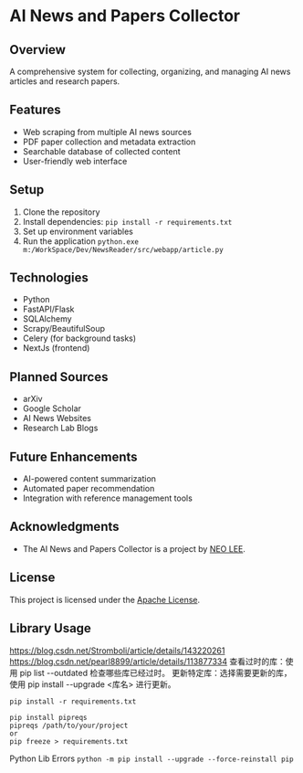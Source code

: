 # AI News and Papers Collector

## Overview
A comprehensive system for collecting, organizing, and managing AI news articles and research papers.

## Features
- Web scraping from multiple AI news sources
- PDF paper collection and metadata extraction
- Searchable database of collected content
- User-friendly web interface

## Setup
1. Clone the repository
2. Install dependencies: `pip install -r requirements.txt`
3. Set up environment variables
4. Run the application
    `python.exe m:/WorkSpace/Dev/NewsReader/src/webapp/article.py`

## Technologies
- Python
- FastAPI/Flask
- SQLAlchemy
- Scrapy/BeautifulSoup
- Celery (for background tasks)
- NextJs (frontend)

## Planned Sources
- arXiv
- Google Scholar
- AI News Websites
- Research Lab Blogs

## Future Enhancements
- AI-powered content summarization
- Automated paper recommendation
- Integration with reference management tools

## Acknowledgments
- The AI News and Papers Collector is a project by [NEO LEE](https://github.com/g29times).

## License
This project is licensed under the [Apache License](LICENSE).

## Library Usage
https://blog.csdn.net/Stromboli/article/details/143220261
https://blog.csdn.net/pearl8899/article/details/113877334
查看过时的库：使用 pip list --outdated 检查哪些库已经过时。
更新特定库：选择需要更新的库，使用 pip install --upgrade <库名> 进行更新。
```
pip install -r requirements.txt

pip install pipreqs
pipreqs /path/to/your/project
or
pip freeze > requirements.txt
```
Python Lib Errors
`python -m pip install --upgrade --force-reinstall pip`
